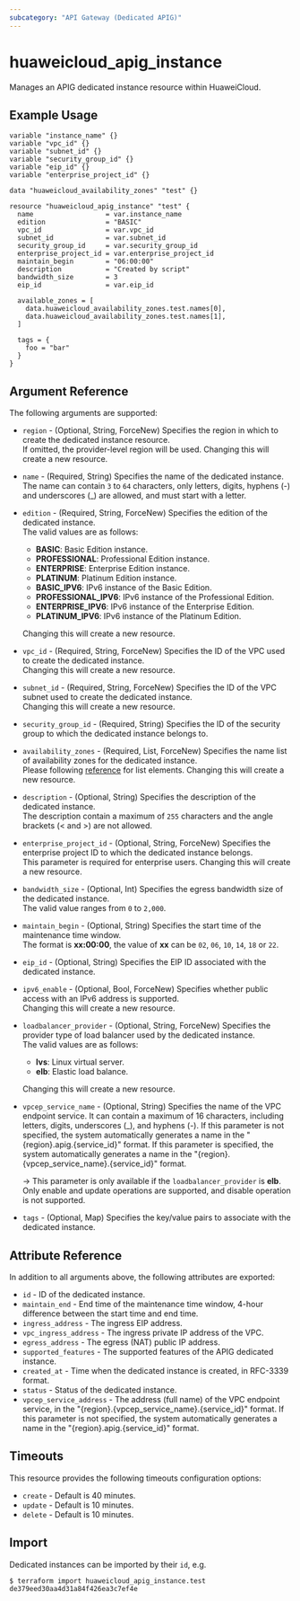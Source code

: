 ```yaml
---
subcategory: "API Gateway (Dedicated APIG)"
---
```


# huaweicloud_apig_instance

Manages an APIG dedicated instance resource within HuaweiCloud.

## Example Usage

```hcl
variable "instance_name" {}
variable "vpc_id" {}
variable "subnet_id" {}
variable "security_group_id" {}
variable "eip_id" {}
variable "enterprise_project_id" {}

data "huaweicloud_availability_zones" "test" {}

resource "huaweicloud_apig_instance" "test" {
  name                  = var.instance_name
  edition               = "BASIC"
  vpc_id                = var.vpc_id
  subnet_id             = var.subnet_id
  security_group_id     = var.security_group_id
  enterprise_project_id = var.enterprise_project_id
  maintain_begin        = "06:00:00"
  description           = "Created by script"
  bandwidth_size        = 3
  eip_id                = var.eip_id

  available_zones = [
    data.huaweicloud_availability_zones.test.names[0],
    data.huaweicloud_availability_zones.test.names[1],
  ]

  tags = {
    foo = "bar"
  }
}
```

## Argument Reference

The following arguments are supported:

* `region` - (Optional, String, ForceNew) Specifies the region in which to create the dedicated instance resource.  
  If omitted, the provider-level region will be used.
  Changing this will create a new resource.

* `name` - (Required, String) Specifies the name of the dedicated instance.  
  The name can contain `3` to `64` characters, only letters, digits, hyphens (-) and underscores (_) are allowed, and
  must start with a letter.

* `edition` - (Required, String, ForceNew) Specifies the edition of the dedicated instance.  
  The valid values are as follows:
  + **BASIC**: Basic Edition instance.
  + **PROFESSIONAL**: Professional Edition instance.
  + **ENTERPRISE**: Enterprise Edition instance.
  + **PLATINUM**: Platinum Edition instance.
  + **BASIC_IPV6**: IPv6 instance of the Basic Edition.
  + **PROFESSIONAL_IPV6**: IPv6 instance of the Professional Edition.
  + **ENTERPRISE_IPV6**: IPv6 instance of the Enterprise Edition.
  + **PLATINUM_IPV6**: IPv6 instance of the Platinum Edition.
  
  Changing this will create a new resource.

* `vpc_id` - (Required, String, ForceNew) Specifies the ID of the VPC used to create the dedicated instance.  
  Changing this will create a new resource.

* `subnet_id` - (Required, String, ForceNew) Specifies the ID of the VPC subnet used to create the dedicated instance.  
  Changing this will create a new resource.

* `security_group_id` - (Required, String) Specifies the ID of the security group to which the dedicated instance
  belongs to.

* `availability_zones` - (Required, List, ForceNew) Specifies the name list of availability zones for the dedicated
  instance.  
  Please following [reference](https://developer.huaweicloud.com/intl/en-us/endpoint?APIG) for list elements.
  Changing this will create a new resource.

* `description` - (Optional, String) Specifies the description of the dedicated instance.  
  The description contain a maximum of `255` characters and the angle brackets (< and >) are not allowed.

* `enterprise_project_id` - (Optional, String, ForceNew) Specifies the enterprise project ID to which the dedicated
  instance belongs.  
  This parameter is required for enterprise users. Changing this will create a new resource.

* `bandwidth_size` - (Optional, Int) Specifies the egress bandwidth size of the dedicated instance.  
  The valid value ranges from `0` to `2,000`.

* `maintain_begin` - (Optional, String) Specifies the start time of the maintenance time window.  
  The format is **xx:00:00**, the value of **xx** can be `02`, `06`, `10`, `14`, `18` or `22`.

* `eip_id` - (Optional, String) Specifies the EIP ID associated with the dedicated instance.

* `ipv6_enable` - (Optional, Bool, ForceNew) Specifies whether public access with an IPv6 address is supported.  
  Changing this will create a new resource.

* `loadbalancer_provider` - (Optional, String, ForceNew) Specifies the provider type of load balancer used by the
  dedicated instance.  
  The valid values are as follows:
  + **lvs**: Linux virtual server.
  + **elb**: Elastic load balance.

  Changing this will create a new resource.

* `vpcep_service_name` - (Optional, String) Specifies the name of the VPC endpoint service.
  It can contain a maximum of 16 characters, including letters, digits, underscores (_), and hyphens (-).
  If this parameter is not specified, the system automatically generates a name in the "{region}.apig.{service_id}" format.
  If this parameter is specified, the system automatically generates a name in the
  "{region}.{vpcep_service_name}.{service_id}" format.

  -> This parameter is only available if the `loadbalancer_provider` is **elb**.
     Only enable and update operations are supported, and disable operation is not supported.

* `tags` - (Optional, Map) Specifies the key/value pairs to associate with the dedicated instance.

## Attribute Reference

In addition to all arguments above, the following attributes are exported:

* `id` - ID of the dedicated instance.
* `maintain_end` - End time of the maintenance time window, 4-hour difference between the start time and end time.
* `ingress_address` - The ingress EIP address.
* `vpc_ingress_address` - The ingress private IP address of the VPC.
* `egress_address` - The egress (NAT) public IP address.
* `supported_features` - The supported features of the APIG dedicated instance.
* `created_at` - Time when the dedicated instance is created, in RFC-3339 format.
* `status` - Status of the dedicated instance.
* `vpcep_service_address` -  The address (full name) of the VPC endpoint service, in the
  "{region}.{vpcep_service_name}.{service_id}" format. If this parameter is not specified, the system automatically
  generates a name in the "{region}.apig.{service_id}" format.

## Timeouts

This resource provides the following timeouts configuration options:

* `create` - Default is 40 minutes.
* `update` - Default is 10 minutes.
* `delete` - Default is 10 minutes.

## Import

Dedicated instances can be imported by their `id`, e.g.

```
$ terraform import huaweicloud_apig_instance.test de379eed30aa4d31a84f426ea3c7ef4e
```

